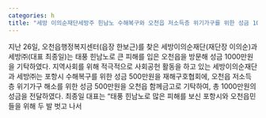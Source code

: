 ```yaml
---
categories: h
title: "세방 이의순재단세방주 힌남노 수해복구와 오천읍 저소득층 위기가구를 위한 성금 1000만원 쾌척"
---
```

지난 26일, 오천읍행정복지센터(읍장 한보근)를 찾은 세방이의순재단(재단장 이의순)과 세방㈜(대표 최종일)는 태풍 힌남노로 큰 피해를 입은 오천읍을 방문해 성금 1000만원을 기탁하였다. 지역사회를 위해 적극적으로 사회공헌 활동을 하고 있는 세방이의순재단과 세방㈜는 포항시 수해복구를 위한 성금 500만원을 재해구호협회에, 오천읍 저소득층 위기가구 해소를 위한 성금 500만원을 오천읍 함께금고로 기탁하여, 총 1000만원의 성금을 전달하였다. 최종일 대표는 “태풍 힌남노로 많은 피해를 보신 포항시와 오천읍민들을 위해 두 발 벗고 나서